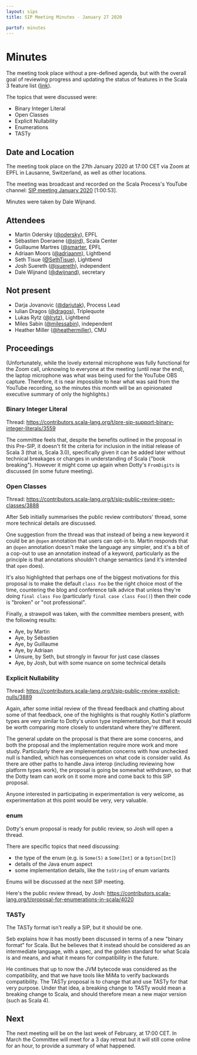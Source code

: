 ```yaml
---
layout: sips
title: SIP Meeting Minutes - January 27 2020

partof: minutes
---
```


# Minutes

The meeting took place without a pre-defined agenda, but with the overall goal of reviewing progress and
updating the status of features in the Scala 3 feature list
([link](https://dotty.epfl.ch/docs/reference/overview.html)).

The topics that were discussed were:

* Binary Integer Literal
* Open Classes
* Explicit Nullability
* Enumerations
* TASTy

## Date and Location

The meeting took place on the 27th January 2020 at 17:00 CET via Zoom at EPFL in Lausanne, Switzerland, as well
as other locations.

The meeting was broadcast and recorded on the Scala Process's YouTube channel:
[SIP meeting January 2020](https://www.youtube.com/watch?v=ws2AaDUg-6E) [1:00:53].

Minutes were taken by Dale Wijnand.

## Attendees

* Martin Odersky ([@odersky](https://github.com/odersky)), EPFL
* Sébastien Doeraene ([@sjrd](https://github.com/sjrd)), Scala Center
* Guillaume Martres ([@smarter](https://github.com/smarter), EPFL
* Adriaan Moors ([@adriaanm](https://github.com/adriaanm)), Lightbend
* Seth Tisue ([@SethTisue](https://github.com/SethTisue)), Lightbend
* Josh Suereth ([@jsuereth](https://github.com/jsuereth)), independent
* Dale Wijnand ([@dwijnand](https://twitter.com/dwijnand)), secretary

## Not present

* Darja Jovanovic ([@darjutak](https://github.com/darjutak)), Process Lead
* Iulian Dragos ([@dragos](https://github.com/dragos)), Triplequote
* Lukas Rytz ([@lrytz](https://twitter.com/lrytz)), Lightbend
* Miles Sabin ([@milessabin](https://github.com/milessabin)), independent
* Heather Miller ([@heathermiller](https://github.com/heathermiller)), CMU

## Proceedings

(Unfortunately, while the lovely external microphone was fully functional for the Zoom call, unknowing to
everyone at the meeting (until near the end), the laptop microphone was what was being used for the YouTube OBS
capture.  Therefore, it is near impossible to hear what was said from the YouTube recording, so the minutes this
month will be an opinionated executive summary of only the highlights.)

### Binary Integer Literal

Thread: <https://contributors.scala-lang.org/t/pre-sip-support-binary-integer-literals/3559>

The committee feels that, despite the benefits outlined in the proposal in this Pre-SIP, it doesn't fit the
criteria for inclusion in the initial release of Scala 3 (that is, Scala 3.0), specifically given it can be
added later without technical breakages or changes in understanding of Scala ("book breaking").  However it
might come up again when Dotty's `FromDigits` is discussed (in some future meeting).

### Open Classes

Thread: <https://contributors.scala-lang.org/t/sip-public-review-open-classes/3888>

After Seb initially summarises the public review contributors' thread, some more technical details are
discussed.

One suggestion from the thread was that instead of being a new keyword it could be an `@open` annotation that
users can opt-in to.  Martin responds that an `@open` annotation doesn't make the language any simpler, and
it's a bit of a cop-out to use an annotation instead of a keyword, particularly as the principle is that
annotations shouldn't change semantics (and it's intended that `open` does).

It's also highlighted that perhaps one of the biggest motivations for this proposal is to make the default
`class Foo` be the right choice most of the time, countering the blog and conference talk advice that unless
they're doing `final class Foo` (particularly `final case class Foo()`) then their code is "broken" or "not
professional".

Finally, a strawpoll was taken, with the committee members present, with the following results:
  * Aye, by Martin
  * Aye, by Sébastien
  * Aye, by Guillaume
  * Aye, by Adriaan
  * Unsure, by Seth, but strongly in favour for just case classes
  * Aye, by Josh, but with some nuance on some technical details

### Explicit Nullability

Thread: <https://contributors.scala-lang.org/t/sip-public-review-explicit-nulls/3889>

Again, after some initial review of the thread feedback and chatting about some of that feedback, one of the
highlights is that roughly Kotlin's platform types are very similar to Dotty's union type implementation, but
that it would be worth comparing more closely to understand where they're different.

The general update on the proposal is that there are some concerns, and both the proposal and the implementation
require more work and more study.  Particularly there are implementation concerns with how unchecked null is
handled, which has consequences on what code is consider valid.  As there are other paths to handle Java interop
(including reviewing how platform types work), the proposal is going be somewhat withdrawn, so that the Dotty
team can work on it some more and come back to this SIP proposal.

Anyone interested in participating in experimentation is very welcome, as experimentation at this point would
be very, very valuable.

### enum

Dotty's enum proposal is ready for public review, so Josh will open a thread.

There are specific topics that need discussing:
* the type of the enum (e.g. is `Some(5)` a `Some[Int]` or a `Option[Int]`)
* details of the Java enum aspect
* some implementation details, like the `toString` of enum variants

Enums will be discussed at the next SIP meeting.

Here's the public review thread, by Josh: <https://contributors.scala-lang.org/t/proposal-for-enumerations-in-scala/4020>

### TASTy

The TASTy format isn't really a SIP, but it should be one.

Seb explains how it has mostly been discussed in terms of a new "binary format" for Scala.  But he believes that
it instead should be considered as an intermediate language, with a spec, and the golden standard for what Scala
is and means, and what it means for compatibility in the future.

He continues that up to now the JVM bytecode was considered as the compatibility, and that we have tools like
MiMa to verify backwards compatibility.  The TASTy proposal is to change that and use TASTy for that very
purpose.  Under that idea, a breaking change to TASTy would mean a breaking change to Scala, and should
therefore mean a new major version (such as Scala 4).

## Next

The next meeting will be on the last week of February, at 17:00 CET.  In March the Committee will meet for a 3
day retreat but it will still come online for an hour, to provide a summary of what happened.
